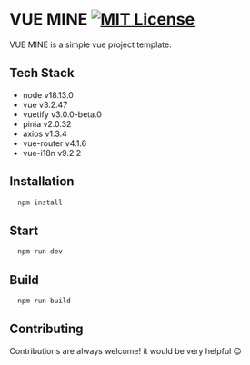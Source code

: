 
# VUE MINE [![MIT License](https://img.shields.io/badge/License-MIT-green.svg)](https://choosealicense.com/licenses/mit/)

VUE MINE is a simple vue project template.


## Tech Stack

* node v18.13.0
* vue v3.2.47
* vuetify v3.0.0-beta.0
* pinia v2.0.32
* axios v1.3.4
* vue-router v4.1.6
* vue-i18n v9.2.2


## Installation

```bash
  npm install
```

## Start

```bash
  npm run dev
```
    
## Build

```bash
  npm run build
```


## Contributing

Contributions are always welcome! it would be very helpful 😊

